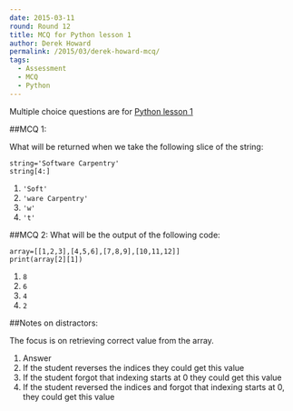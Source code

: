 ```yaml
---
date: 2015-03-11
round: Round 12
title: MCQ for Python lesson 1
author: Derek Howard
permalink: /2015/03/derek-howard-mcq/
tags:
  - Assessment
  - MCQ
  - Python  
---
```


Multiple choice questions are for [Python lesson 1](http://swcarpentry.github.io/python-novice-inflammation/01-numpy.html) 

##MCQ 1:

What will be returned when we take the following slice of the string:

    string='Software Carpentry'
    string[4:]

1.  `'Soft'`  
2.  `'ware Carpentry'`  
3.  `'w'`  
4.  `'t'`  


##MCQ 2:
What will be the output of the following code:

    array=[[1,2,3],[4,5,6],[7,8,9],[10,11,12]]
    print(array[2][1])

1.  `8`  
2.  `6`  
3.  `4`  
4.  `2`  

##Notes on distractors:

The focus is on retrieving correct value from the array.  

1.  Answer  
2.  If the student reverses the indices they could get this value  
3.  If the student forgot that indexing starts at 0 they could get this value  
4.  If the student reversed the indices and forgot that indexing starts at 0, they could get this value
